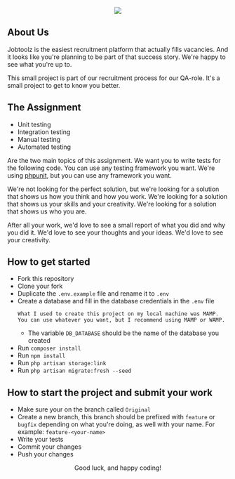 <p align="center">
<img src="https://jobtoolz.com/img/Logo-Jobtoolz-White-new.png">
</p>

## About Us

Jobtoolz is the easiest recruitment platform that actually fills vacancies. And it looks like you're planning to be part of that success story. We're happy to see what you're up to.

This small project is part of our recruitment process for our QA-role. It's a small project to get to know you better.

## The Assignment
- Unit testing
- Integration testing
- Manual testing
- Automated testing

Are the two main topics of this assignment. We want you to write tests for the following code. You can use any testing framework you want. We're using [phpunit](https://phpunit.de/), but you can use any framework you want.

We're not looking for the perfect solution, but we're looking for a solution that shows us how you think and how you work. We're looking for a solution that shows us your skills and your creativity. We're looking for a solution that shows us who you are.

After all your work, we'd love to see a small report of what you did and why you did it. We'd love to see your thoughts and your ideas. We'd love to see your creativity.

## How to get started
- Fork this repository
- Clone your fork
- Duplicate the `.env.example` file and rename it to `.env`
- Create a database and fill in the database credentials in the `.env` file
    ```
  What I used to create this project on my local machine was MAMP.
  You can use whatever you want, but I recommend using MAMP or WAMP.
  ```
    - The variable `DB_DATABASE` should be the name of the database you created
- Run `composer install`
- Run `npm install`
- Run `php artisan storage:link`
- Run `php artisan migrate:fresh --seed`

## How to start the project and submit your work
- Make sure your on the branch called `Original`
- Create a new branch, this branch should be prefixed with `feature` or `bugfix` depending on what you're doing, as well with your name. For example: `feature-<your-name>`
- Write your tests
- Commit your changes
- Push your changes

<p align="center">Good luck, and happy coding!</p>

